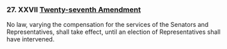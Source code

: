 ### 27. **XXVII** [Twenty-seventh Amendment](https://en.wikipedia.org/wiki/Twenty-seventh_Amendment_to_the_United_States_Constitution)

No law, varying the compensation for the services of the Senators and Representatives, shall take effect, until an election of Representatives shall have intervened.

